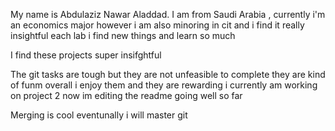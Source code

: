My name is Abdulaziz Nawar Aladdad. 
I am from Saudi Arabia ,
currently i'm an economics major
however i am also minoring in cit
and i find it really insightful
each lab i find new things and
learn so much

I find these projects
super insifghtful

The git tasks are tough but they are not
unfeasible to complete
they are kind of funm
overall i enjoy them and they are
rewarding
i currently am working on project 2
now im editing the readme
going well so far

Merging is cool
eventunally i will master git
